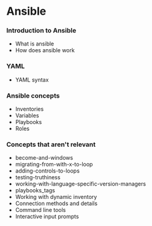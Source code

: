# Ansible

### Introduction to Ansible
- What is ansible
- How does ansible work

### YAML
- YAML syntax

### Ansible concepts
- Inventories
- Variables
- Playbooks
- Roles

### Concepts that aren't relevant
- become-and-windows
- migrating-from-with-x-to-loop
- adding-controls-to-loops
- testing-truthiness
- working-with-language-specific-version-managers
- playbooks_tags
- Working with dynamic inventory
- Connection methods and details
- Command line tools
- Interactive input prompts

